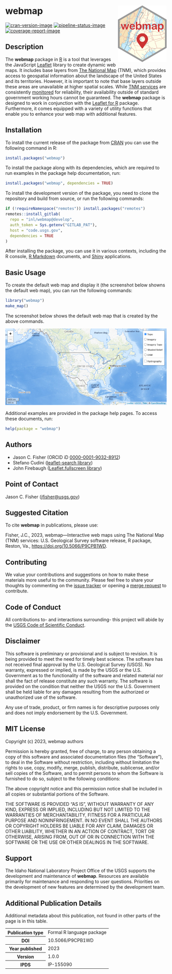# webmap <img src="man/figures/logo.svg" alt="webmap" align="right" width="152px" />

[![cran-version-image](https://www.r-pkg.org/badges/version/webmap)](https://CRAN.R-project.org/package=webmap)
[![pipeline-status-image](https://code.usgs.gov/inl/webmap/badges/main/pipeline.svg)](https://code.usgs.gov/inl/webmap/-/commits/main)
[![coverage-report-image](https://code.usgs.gov/inl/webmap/badges/main/coverage.svg)](https://code.usgs.gov/inl/webmap/-/commits/main)

## Description

The **webmap** package in [R](https://www.r-project.org/) is a tool that
leverages the JavaScript [Leaflet](https://leafletjs.com/) library to
create dynamic web maps. It includes base layers from [The National
Map](https://www.usgs.gov/programs/national-geospatial-program/national-map)
(TNM), which provides access to geospatial information about the
landscape of the United States and its territories. However, it is
important to note that base layers outside these areas are unavailable
at higher spatial scales. While [TNM
services](https://apps.nationalmap.gov/services/) are consistently
[monitored](https://stats.uptimerobot.com/gxzRZFARLZ) for reliability,
their availability outside of standard government working hours cannot
be guaranteed. The **webmap** package is designed to work in conjunction
with the [Leaflet for R](https://rstudio.github.io/leaflet/) package.
Furthermore, it comes equipped with a variety of utility functions that
enable you to enhance your web map with additional features.

## Installation

To install the current release of the package from
[CRAN](https://CRAN.R-project.org/package=webmap) you can use the
following command in R:

``` r
install.packages("webmap")
```

To install the package along with its dependencies, which are required
to run examples in the package help documentation, run:

``` r
install.packages("webmap", dependencies = TRUE)
```

To install the development version of the package, you need to clone the
repository and build from source, or run the following commands:

``` r
if (!requireNamespace("remotes")) install.packages("remotes")
remotes::install_gitlab(
  repo = "inl/webmap@develop",
  auth_token = Sys.getenv("GITLAB_PAT"),
  host = "code.usgs.gov",
  dependencies = TRUE
)
```

After installing the package, you can use it in various contexts,
including the R console, [R Markdown](https://rmarkdown.rstudio.com/)
documents, and [Shiny](https://shiny.posit.co/) applications.

## Basic Usage

To create the default web map and display it (the screenshot below
showns the default web map), you can run the following commands:

``` r
library("webmap")
make_map()
```

The screenshot below shows the default web map that is created by the
above commands.

![](man/figures/screenshot.png)

Additional examples are provided in the package help pages. To access
these documents, run:

``` r
help(package = "webmap")
```

## Authors

-   Jason C. Fisher (ORCID iD
    [0000-0001-9032-8912](https://orcid.org/0000-0001-9032-8912))
-   Stefano Cudini ([leaflet-search
    library](https://github.com/stefanocudini/leaflet-search))
-   John Firebaugh ([Leaflet.fullscreen
    library](https://github.com/Leaflet/Leaflet.fullscreen))

## Point of Contact

Jason C. Fisher (<jfisher@usgs.gov>)

## Suggested Citation

To cite **webmap** in publications, please use:

Fisher, J.C., 2023, webmap—Interactive web maps using The National Map
(TNM) services: U.S. Geological Survey software release, R package,
Reston, Va., <https://doi.org/10.5066/P9CPB1WD>.

## Contributing

We value your contributions and suggestions on how to make these
materials more useful to the community. Please feel free to share your
thoughts by commenting on the [issue
tracker](https://code.usgs.gov/inl/webmap/-/issues) or opening a [merge
request](https://code.usgs.gov/inl/webmap/-/merge_requests) to
contribute.

## Code of Conduct

All contributions to- and interactions surrounding- this project will
abide by the [USGS Code of Scientific
Conduct](https://www.usgs.gov/office-of-science-quality-and-integrity/fundamental-science-practices).

<!-- Embedded References -->

## Disclaimer

This software is preliminary or provisional and is subject to revision.
It is being provided to meet the need for timely best science. The
software has not received final approval by the U.S. Geological Survey
(USGS). No warranty, expressed or implied, is made by the USGS or the
U.S. Government as to the functionality of the software and related
material nor shall the fact of release constitute any such warranty. The
software is provided on the condition that neither the USGS nor the U.S.
Government shall be held liable for any damages resulting from the
authorized or unauthorized use of the software.

Any use of trade, product, or firm names is for descriptive purposes
only and does not imply endorsement by the U.S. Government.

## MIT License

Copyright (c) 2023, webmap authors

Permission is hereby granted, free of charge, to any person obtaining a
copy of this software and associated documentation files (the
“Software”), to deal in the Software without restriction, including
without limitation the rights to use, copy, modify, merge, publish,
distribute, sublicense, and/or sell copies of the Software, and to
permit persons to whom the Software is furnished to do so, subject to
the following conditions:

The above copyright notice and this permission notice shall be included
in all copies or substantial portions of the Software.

THE SOFTWARE IS PROVIDED “AS IS”, WITHOUT WARRANTY OF ANY KIND, EXPRESS
OR IMPLIED, INCLUDING BUT NOT LIMITED TO THE WARRANTIES OF
MERCHANTABILITY, FITNESS FOR A PARTICULAR PURPOSE AND NONINFRINGEMENT.
IN NO EVENT SHALL THE AUTHORS OR COPYRIGHT HOLDERS BE LIABLE FOR ANY
CLAIM, DAMAGES OR OTHER LIABILITY, WHETHER IN AN ACTION OF CONTRACT,
TORT OR OTHERWISE, ARISING FROM, OUT OF OR IN CONNECTION WITH THE
SOFTWARE OR THE USE OR OTHER DEALINGS IN THE SOFTWARE.

## Support

The Idaho National Laboratory Project Office of the USGS supports the
development and maintenance of **webmap**. Resources are available
primarily for maintenance and responding to user questions. Priorities
on the development of new features are determined by the development
team.

## Additional Publication Details

Additional metadata about this publication, not found in other parts of
the page is in this table.

<!--html_preserve-->
<table>
<tbody>
<tr>
<th scope="row">
Publication type
</th>
<td>
Formal R language package
</td>
</tr>
<tr>
<th scope="row">
DOI
</th>
<td>
10.5066/P9CPB1WD
</td>
</tr>
<tr>
<th scope="row">
Year published
</th>
<td>
2023
</td>
</tr>
<tr>
<th scope="row">
Version
</th>
<td>
1.0.0
</td>
</tr>
<tr>
<th scope="row">
IPDS
</th>
<td>
IP-155090
</td>
</tr>
</tbody>
</table>

<cr><!--/html_preserve-->

<!-- Embedded References -->
